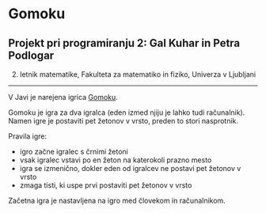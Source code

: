 ﻿# Gomoku
## Projekt pri programiranju 2: Gal Kuhar in Petra Podlogar

2. letnik matematike, Fakulteta za matematiko in fiziko, Univerza v Ljubljani

***
V Javi je narejena igrica [Gomoku](https://en.wikipedia.org/wiki/Gomoku).

Gomoku je igra za dva igralca (eden izmed njiju je lahko tudi računalnik). Namen igre je postaviti pet žetonov v vrsto, preden to stori nasprotnik. 

Pravila igre: 
- igro začne igralec s črnimi žetoni 
- vsak igralec vstavi po en žeton na katerokoli prazno mesto 
- igra se izmenično, dokler eden od igralcev ne postavi pet žetonov v vrsto 
- zmaga tisti, ki uspe prvi postaviti pet žetonov v vrsto

Začetna igra je nastavljena na igro med človekom in računalnikom.